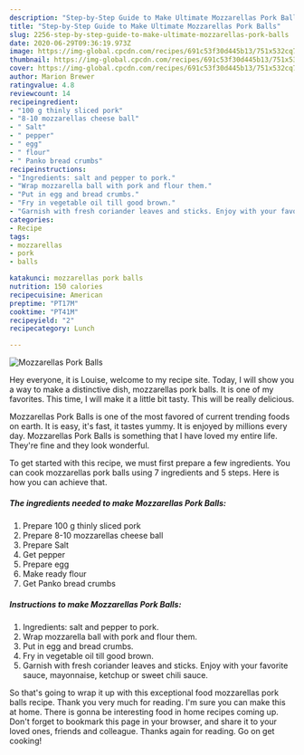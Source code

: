 ```yaml
---
description: "Step-by-Step Guide to Make Ultimate Mozzarellas Pork Balls"
title: "Step-by-Step Guide to Make Ultimate Mozzarellas Pork Balls"
slug: 2256-step-by-step-guide-to-make-ultimate-mozzarellas-pork-balls
date: 2020-06-29T09:36:19.973Z
image: https://img-global.cpcdn.com/recipes/691c53f30d445b13/751x532cq70/mozzarellas-pork-balls-recipe-main-photo.jpg
thumbnail: https://img-global.cpcdn.com/recipes/691c53f30d445b13/751x532cq70/mozzarellas-pork-balls-recipe-main-photo.jpg
cover: https://img-global.cpcdn.com/recipes/691c53f30d445b13/751x532cq70/mozzarellas-pork-balls-recipe-main-photo.jpg
author: Marion Brewer
ratingvalue: 4.8
reviewcount: 14
recipeingredient:
- "100 g thinly sliced pork"
- "8-10 mozzarellas cheese ball"
- " Salt"
- " pepper"
- " egg"
- " flour"
- " Panko bread crumbs"
recipeinstructions:
- "Ingredients: salt and pepper to pork."
- "Wrap mozzarella ball with pork and flour them."
- "Put in egg and bread crumbs."
- "Fry in vegetable oil till good brown."
- "Garnish with fresh coriander leaves and sticks. Enjoy with your favorite sauce, mayonnaise, ketchup or sweet chili sauce."
categories:
- Recipe
tags:
- mozzarellas
- pork
- balls

katakunci: mozzarellas pork balls 
nutrition: 150 calories
recipecuisine: American
preptime: "PT17M"
cooktime: "PT41M"
recipeyield: "2"
recipecategory: Lunch

---
```



![Mozzarellas Pork Balls](https://img-global.cpcdn.com/recipes/691c53f30d445b13/751x532cq70/mozzarellas-pork-balls-recipe-main-photo.jpg)

Hey everyone, it is Louise, welcome to my recipe site. Today, I will show you a way to make a distinctive dish, mozzarellas pork balls. It is one of my favorites. This time, I will make it a little bit tasty. This will be really delicious.

Mozzarellas Pork Balls is one of the most favored of current trending foods on earth. It is easy, it's fast, it tastes yummy. It is enjoyed by millions every day. Mozzarellas Pork Balls is something that I have loved my entire life. They're fine and they look wonderful.




To get started with this recipe, we must first prepare a few ingredients. You can cook mozzarellas pork balls using 7 ingredients and 5 steps. Here is how you can achieve that.

<!--inarticleads1-->

##### The ingredients needed to make Mozzarellas Pork Balls:

1. Prepare 100 g thinly sliced pork
1. Prepare 8-10 mozzarellas cheese ball
1. Prepare  Salt
1. Get  pepper
1. Prepare  egg
1. Make ready  flour
1. Get  Panko bread crumbs




<!--inarticleads2-->

##### Instructions to make Mozzarellas Pork Balls:

1. Ingredients: salt and pepper to pork.
1. Wrap mozzarella ball with pork and flour them.
1. Put in egg and bread crumbs.
1. Fry in vegetable oil till good brown.
1. Garnish with fresh coriander leaves and sticks. Enjoy with your favorite sauce, mayonnaise, ketchup or sweet chili sauce.




So that's going to wrap it up with this exceptional food mozzarellas pork balls recipe. Thank you very much for reading. I'm sure you can make this at home. There is gonna be interesting food in home recipes coming up. Don't forget to bookmark this page in your browser, and share it to your loved ones, friends and colleague. Thanks again for reading. Go on get cooking!
